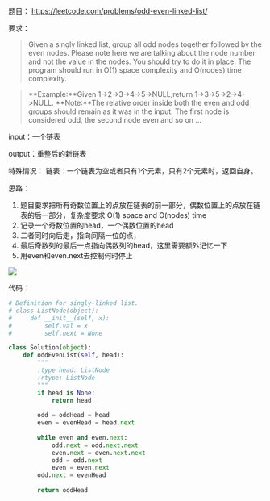 

题目：
https://leetcode.com/problems/odd-even-linked-list/

要求：
>Given a singly linked list, group all odd nodes together followed by the even nodes. Please note here we are talking about the node number and not the value in the nodes.
You should try to do it in place. The program should run in O(1) space complexity and O(nodes) time complexity.

>**Example:**Given 1->2->3->4->5->NULL,return 1->3->5->2->4->NULL.
**Note:**The relative order inside both the even and odd groups should remain as it was in the input. The first node is considered odd, the second node even and so on ...


input：一个链表

output：重整后的新链表

特殊情况：
        链表：一个链表为空或者只有1个元素，只有2个元素时，返回自身。

思路：

1. 题目要求把所有奇数位置上的点放在链表的前一部分，偶数位置上的点放在链表的后一部分，复杂度要求 O(1) space and O(nodes) time
2. 记录一个奇数位置的head，一个偶数位置的head
3. 二者同时向后走，指向间隔一位的点，
4. 最后奇数列的最后一点指向偶数列的head，这里需要额外记忆一下
5. 用even和even.next去控制何时停止

![](http://upload-images.jianshu.io/upload_images/1667471-10d6e05bd4b14f6a.png?imageMogr2/auto-orient/strip%7CimageView2/2/w/1240)


代码：
``` python
# Definition for singly-linked list.
# class ListNode(object):
#     def __init__(self, x):
#         self.val = x
#         self.next = None

class Solution(object):
    def oddEvenList(self, head):
        """
        :type head: ListNode
        :rtype: ListNode
        """
        if head is None: 
            return head
            
        odd = oddHead = head
        even = evenHead = head.next
        
        while even and even.next:
            odd.next = odd.next.next
            even.next = even.next.next
            odd = odd.next
            even = even.next
        odd.next = evenHead
        
        return oddHead
```
